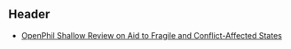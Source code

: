 <!-- TITLE: Fostering peace and reducing international conflict -->
<!-- SUBTITLE: A quick summary of Peace -->

## Header

* [OpenPhil Shallow Review on Aid to Fragile and Conflict-Affected States](https://www.openphilanthropy.org/research/cause-reports/fragile-states)